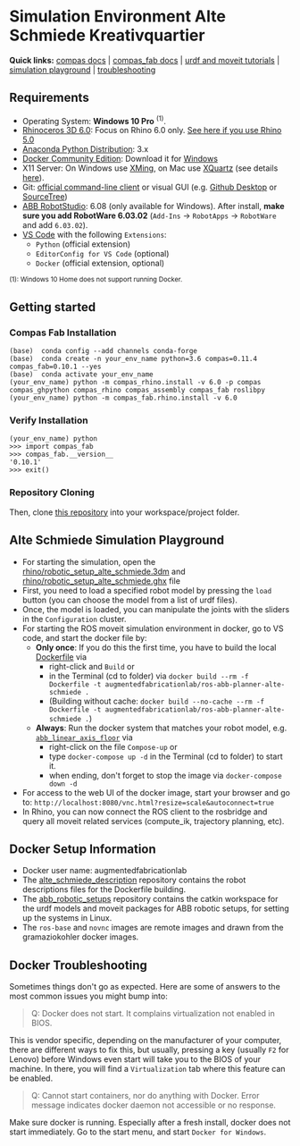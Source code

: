 # Simulation Environment Alte Schmiede Kreativquartier

**Quick links:** [compas docs](https://compas-dev.github.io/main/) | [compas_fab docs](https://gramaziokohler.github.io/compas_fab/latest/) | [urdf and moveit tutorials](https://gramaziokohler.github.io/compas_fab/latest/examples/03_backends_ros/07_ros_create_urdf_ur5_with_measurement_tool.html) | [simulation playground](#Alte-Schmiede-Simulation-Playground) | [troubleshooting](#docker-troubleshooting)

## Requirements

* Operating System: **Windows 10 Pro** <sup>(1)</sup>.
* [Rhinoceros 3D 6.0](https://www.rhino3d.com/): Focus on Rhino 6.0 only. [See here if you use Rhino 5.0](#rhino-50)
* [Anaconda Python Distribution](https://www.anaconda.com/download/): 3.x
* [Docker Community Edition](https://www.docker.com/get-started): Download it for [Windows](https://store.docker.com/editions/community/docker-ce-desktop-windows)
* X11 Server: On Windows use [XMing](https://sourceforge.net/projects/xming/), on Mac use [XQuartz](https://www.xquartz.org/) (see details [here](https://medium.com/@mreichelt/how-to-show-x11-windows-within-docker-on-mac-50759f4b65cb)).
* Git: [official command-line client](https://git-scm.com/) or visual GUI (e.g. [Github Desktop](https://desktop.github.com/) or [SourceTree](https://www.sourcetreeapp.com/))
* [ABB RobotStudio](https://new.abb.com/products/robotics/robotstudio/downloads): 6.08 (only available for Windows). After install, **make sure you add RobotWare 6.03.02** (`Add-Ins` -> `RobotApps` -> `RobotWare` and add `6.03.02`).
* [VS Code](https://code.visualstudio.com/) with the following `Extensions`:
  * `Python` (official extension)
  * `EditorConfig for VS Code` (optional)
  * `Docker` (official extension, optional)

<sup>(1): Windows 10 Home does not support running Docker.</sup>


## Getting started

### Compas Fab Installation
    
    (base)  conda config --add channels conda-forge
    (base)  conda create -n your_env_name python=3.6 compas=0.11.4 compas_fab=0.10.1 --yes
    (base)  conda activate your_env_name
    (your_env_name) python -m compas_rhino.install -v 6.0 -p compas compas_ghpython compas_rhino compas_assembly compas_fab roslibpy
    (your_env_name) python -m compas_fab.rhino.install -v 6.0
    
### Verify Installation

    (your_env_name) python
    >>> import compas_fab
    >>> compas_fab.__version__
    '0.10.1'
    >>> exit()

### Repository Cloning
Then, clone [this repository](https://github.com/augmentedfabricationlab/alte_schmiede) into your workspace/project folder.    

## Alte Schmiede Simulation Playground

* For starting the simulation, open the [rhino/robotic_setup_alte_schmiede.3dm](rhino/robotic_setup_alte_schmiede.3dm) and [rhino/robotic_setup_alte_schmiede.ghx](rhino/robotic_setup_alte_schmiede.ghx) file
* First, you need to load a specified robot model by pressing the `load` button (you can choose the model from a list of urdf files).
* Once, the model is loaded, you can manipulate the joints with the sliders in the `Configuration` cluster.
* For starting the ROS moveit simulation environment in docker, go to VS code, and start the docker file by:
  * __Only once__: If you do this the first time, you have to build the local [Dockerfile](docker\docker-images\Dockerfile) via 
    * right-click and `Build` or 
    * in the Terminal (cd to folder) via `docker build --rm -f Dockerfile -t augmentedfabricationlab/ros-abb-planner-alte-schmiede .` 
    * (Building without cache: `docker build --no-cache --rm -f Dockerfile -t augmentedfabricationlab/ros-abb-planner-alte-schmiede .`)
  * __Always__: Run the docker system that matches your robot model, e.g. [`abb_linear_axis_floor`](docker\ros-systems\abb_linear_axis_floor\docker-compose.yml) via 
    * right-click on the file `Compose-up` or 
    * type `docker-compose up -d` in the Terminal (cd to folder) to start it.
    * when ending, don't forget to stop the image via `docker-compose down -d`
* For access to the web UI of the docker image, start your browser and go to:
      `http://localhost:8080/vnc.html?resize=scale&autoconnect=true`
* In Rhino, you can now connect the ROS client to the rosbridge and query all moveit related services (compute_ik, trajectory planning, etc).


## Docker Setup Information
* Docker user name: augmentedfabricationlab
* The [alte_schmiede_description](https://github.com/augmentedfabricationlab/alte_schmiede_description.git) repository contains the robot descriptions files for the Dockerfile building.
* The [abb_robotic_setups](https://github.com/augmentedfabricationlab/abb_robotic_setups.git) repository contains the catkin workspace for the urdf models and moveit packages for ABB robotic setups, for setting up the systems in Linux.
* The `ros-base` and `novnc` images are remote images and drawn from the gramaziokohler docker images.

## Docker Troubleshooting

Sometimes things don't go as expected. Here are some of answers to the most common issues you might bump into:

> Q: Docker does not start. It complains virtualization not enabled in BIOS.

This is vendor specific, depending on the manufacturer of your computer, there are different ways to fix this, but usually, pressing a key (usually `F2` for Lenovo) before Windows even start will take you to the BIOS of your machine. In there, you will find a `Virtualization` tab where this feature can be enabled.

> Q: Cannot start containers, nor do anything with Docker. Error message indicates docker daemon not accessible or no response.

Make sure docker is running. Especially after a fresh install, docker does not start immediately. Go to the start menu, and start `Docker for Windows`.


